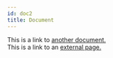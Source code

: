 ```yaml
---
id: doc2
title: Document
---
```


This is a link to [another document.](doc3.md)  
This is a link to an [external page.](http://www.example.com)
